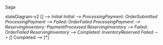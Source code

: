 Saga 

stateDiagram-v2
[*] --> Initial
Initial --> ProcessingPayment: OrderSubmitted
ProcessingPayment --> Failed: OrderFailed
ProcessingPayment --> ReservingInventory: PaymentProcessed
ReservingInventory --> Failed: OrderFailed
ReservingInventory --> Completed: InventoryReserved
Failed --> [*]
Completed --> [*]
